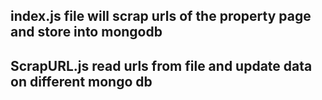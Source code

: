 ## index.js file will scrap urls of the property page and store into mongodb
## ScrapURL.js read urls from file and update data on different mongo db
